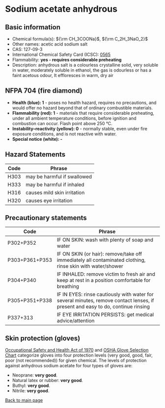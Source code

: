 # Sodium acetate anhydrous

## Basic information

- Chemical formula(s): ${\rm CH_3COONa}$, ${\rm C_2H_3NaO_2}$
- Other names: acetic acid sodium salt
- CAS: 127-09-3
- International Chemical Safety Card (ICSC): [0565](https://inchem.org/documents/icsc/icsc/eics0565.htm)
- Flammability: **yes - requires considerable preheating**
- Description: anhydrous salt is a colourless crystalline solid, very soluble in water, moderately soluble in ethanol, the gas is odourless or has a faint acetous odour, It effloresces in warm, dry air

## NFPA 704 (fire diamond)

- **Health (blue): 1** - poses no health hazard, requires no precautions, and would offer no hazard beyond that of ordinary combustible materials.
- **Flammability (red): 1** - materials that require considerable preheating, under all ambient temperature conditions, before ignition and combustion can occur. Flash point above 250 °C.
- **Instability–reactivity (yellow): 0** - normally stable, even under fire exposure conditions, and is not reactive with water.
- **Special notice (white): -**

## Hazard Statements

| Code | Phrase                      |
| ---- | --------------------------- |
| H303 | may be harmful if swallowed |
| H333 | may be harmful if inhaled   |
| H316 | causes mild skin irritation |
| H320 | causes eye irritation       |

## Precautionary statements

| Code           | Phrase                                                                                                                          |
| -------------- | ------------------------------------------------------------------------------------------------------------------------------- |
| P302+P352      | IF ON SKIN: wash with plenty of soap and water                                                                                  |
| P303+P361+P353 | IF ON SKIN (or hair): remove/take off immediately all contaminated clothing, rinse skin with water/shower                       |
| P304+P340      | IF INHALED: remove victim to fresh air and keep at rest in a position comfortable for breathing                                 |
| P305+P351+P338 | IF IN EYES: rinse cautiously with water for several minutes, remove contact lenses, if present and easy to do, continue rinsing |
| P337+313       | IF EYE IRRITATION PERSISTS: get medical advice/attention                                                                        |

## Skin protection (gloves)

[Occupational Safety and Health Act of 1970](https://www.osha.gov/sites/default/files/publications/osha3151.pdf) and [OSHA Glove Selection Chart](https://safety.fsu.edu/safety_manual/OSHA%20Glove%20Selection%20Chart.pdf) categorize gloves into four protection levels (very good, good, fair, poor (not recommended)) for given chemical. The levels of protection against anhydrous sodium acetate for four types of gloves are:

- Neoprane: **very good**.
- Natural latex or rubber: **very good**.
- Buthyl: **very good**.
- Nitrile: **very good**.

[Back to main page](https://github.com/Global-Health-Engineering/wet-lab-chemicals)
